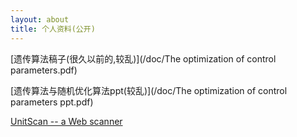 ```yaml
---
layout: about
title: 个人资料(公开)
---
```


[遗传算法稿子(很久以前的,较乱)](/doc/The optimization of control parameters.pdf)

[遗传算法与随机优化算法ppt(较乱)](/doc/The optimization of control parameters ppt.pdf)

[UnitScan -- a Web scanner](/doc/UnitScan-master.zip)

